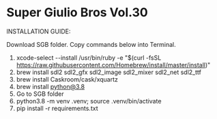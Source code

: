 Super Giulio Bros Vol.30
=============

INSTALLATION GUIDE:

Download SGB folder. Copy commands below into Terminal.

1. xcode-select --install
/usr/bin/ruby -e "$(curl -fsSL https://raw.githubusercontent.com/Homebrew/install/master/install)"
2. brew install sdl2 sdl2_gfx sdl2_image sdl2_mixer sdl2_net sdl2_ttf
3. brew install Caskroom/cask/xquartz
4. brew install python@3.8
5. Go to SGB folder
6. python3.8 -m venv .venv; source .venv/bin/activate
7. pip install -r requirements.txt

